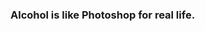 ### Alcohol is like Photoshop for real life.

<!--
**somaasahi/somaasahi** is a ✨ _special_ ✨ repository because its `README.md` (this file) appears on your GitHub profile.

Here are some ideas to get you started:

[![hogehoge's github stats](https://github-readme-stats.vercel.app/api?username=somaasahi&hide=contribs&count_private=true&show_icons=true&theme=tokyonight)](https://github.com/somaasahi/)

[![Top used Langs](https://github-readme-stats.vercel.app/api/top-langs/?username=somaasahi&layout=compact&theme=tokyonight)](https://github.com/somaasahi/)

